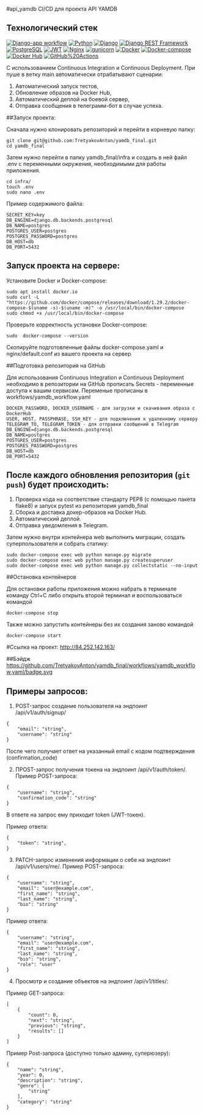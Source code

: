 #api_yamdb
CI/CD для проекта API YAMDB

## Технологический стек
[![Django-app workflow](https://github.com/DeffronMax/yamdb_final/actions/workflows/main.yml/badge.svg)](https://github.com/DeffronMax/yamdb_final/actions/workflows/main.yml)
[![Python](https://img.shields.io/badge/-Python-464646?style=flat&logo=Python&logoColor=56C0C0&color=008080)](https://www.python.org/)
[![Django](https://img.shields.io/badge/-Django-464646?style=flat&logo=Django&logoColor=56C0C0&color=008080)](https://www.djangoproject.com/)
[![Django REST Framework](https://img.shields.io/badge/-Django%20REST%20Framework-464646?style=flat&logo=Django%20REST%20Framework&logoColor=56C0C0&color=008080)](https://www.django-rest-framework.org/)
[![PostgreSQL](https://img.shields.io/badge/-PostgreSQL-464646?style=flat&logo=PostgreSQL&logoColor=56C0C0&color=008080)](https://www.postgresql.org/)
[![JWT](https://img.shields.io/badge/-JWT-464646?style=flat&color=008080)](https://jwt.io/)
[![Nginx](https://img.shields.io/badge/-NGINX-464646?style=flat&logo=NGINX&logoColor=56C0C0&color=008080)](https://nginx.org/ru/)
[![gunicorn](https://img.shields.io/badge/-gunicorn-464646?style=flat&logo=gunicorn&logoColor=56C0C0&color=008080)](https://gunicorn.org/)
[![Docker](https://img.shields.io/badge/-Docker-464646?style=flat&logo=Docker&logoColor=56C0C0&color=008080)](https://www.docker.com/)
[![Docker-compose](https://img.shields.io/badge/-Docker%20compose-464646?style=flat&logo=Docker&logoColor=56C0C0&color=008080)](https://www.docker.com/)
[![Docker Hub](https://img.shields.io/badge/-Docker%20Hub-464646?style=flat&logo=Docker&logoColor=56C0C0&color=008080)](https://www.docker.com/products/docker-hub)
[![GitHub%20Actions](https://img.shields.io/badge/-GitHub%20Actions-464646?style=flat&logo=GitHub%20actions&logoColor=56C0C0&color=008080)](https://github.com/features/actions)

С использованием Continuous Integration и Continuous Deployment.
При пуше в ветку main автоматически отрабатывают сценарии:
1. Автоматический запуск тестов,
2. Обновление образов на Docker Hub,
3. Автоматический деплой на боевой сервер,
4. Отправка сообщения в телеграмм-бот в случае успеха.

##Запуск проекта:

Сначала нужно клонировать репозиторий и перейти в корневую папку:
```
git clone git@github.com:TretyakovAnton/yamdb_final.git
cd yamdb_final
```
Затем нужно перейти в папку yamdb_final/infra и создать в ней файл .env с 
переменными окружения, необходимыми для работы приложения.
```
cd infra/
touch .env
sudo nano .env
```

Пример содержимого файла:
```
SECRET_KEY=key
DB_ENGINE=django.db.backends.postgresql
DB_NAME=postgres
POSTGRES_USER=postgres
POSTGRES_PASSWORD=postgres
DB_HOST=db
DB_PORT=5432
```

## Запуск проекта на сервере:
Установите Docker и Docker-compose:
```
sudo apt install docker.io
sudo curl -L "https://github.com/docker/compose/releases/download/1.29.2/docker-compose-$(uname -s)-$(uname -m)" -o /usr/local/bin/docker-compose
sudo chmod +x /usr/local/bin/docker-compose
```
Проверьте корректность установки Docker-compose:
```
sudo  docker-compose --version
```

Скопируйте подготовленные файлы docker-compose.yaml и nginx/default.conf из вашего проекта на сервер




##Подготовка репозитория на GitHub

Для использования Continuous Integration и Continuous Deployment необходимо в репозитории на GitHub прописать Secrets - переменные доступа к вашим сервисам.
Переменые прописаны в workflows/yamdb_workflow.yaml
```
DOCKER_PASSWORD, DOCKER_USERNAME - для загрузки и скачивания образа с DockerHub 
USER, HOST, PASSPHRASE, SSH_KEY - для подключения к удаленному серверу 
TELEGRAM_TO, TELEGRAM_TOKEN - для отправки сообщений в Telegram
DB_ENGINE=django.db.backends.postgresql
DB_NAME=postgres
POSTGRES_USER=postgres
POSTGRES_PASSWORD=postgres
DB_HOST=db
DB_PORT=5432
```


## После каждого обновления репозитория (`git push`) будет происходить:
1. Проверка кода на соответствие стандарту PEP8 (с помощью пакета flake8) и запуск pytest из репозитория yamdb_final
2. Сборка и доставка докер-образов на Docker Hub.
3. Автоматический деплой.
4. Отправка уведомления в Telegram.


Затем нужно внутри контейнера web выполнить миграции, создать 
суперпользователя и собрать статику:
```
sudo docker-compose exec web python manage.py migrate
sudo docker-compose exec web python manage.py createsuperuser
sudo docker-compose exec web python manage.py collectstatic --no-input 
```



##Остановка контейнеров

Для остановки работы приложения можно набрать в терминале команду Ctrl+C 
либо открыть второй терминал и воспользоваться командой
```
docker-compose stop 
```
Также можно запустить контейнеры без их создания заново командой
```
docker-compose start 
```
#Ссылка на проект:
http://84.252.142.163/

##Бэйдж
https://github.com/TretyakovAnton/yamdb_final/workflows/yamdb_workflow.yaml/badge.svg

## Примеры запросов:

1. POST-запрос создание пользователя на эндпоинт /api/v1/auth/signup/
```
{
    "email": "string",
    "username": "string"
}
```
После чего получает ответ на указанный email с кодом подтверждения (confirmation_code)

2. ПPOST-запрос получения токена на эндпоинт /api/v1/auth/token/.
Пример POST-запроса:
```
{
    "username": "string",
    "confirmation_code": "string"
}
```

В ответе на запрос ему приходит token (JWT-токен).

Пример ответа:
```
{
    "token": "string",
}
```

3. PATCH-запрос изменения информации о себе на эндпоинт /api/v1/users/me/.
Пример POST-запроса:
```
{
    "username": "string",
    "email": "user@example.com",
    "first_name": "string",
    "last_name": "string",
    "bio": "string"
}
```

Пример ответа:
```
{
    "username": "string",
    "email": "user@example.com",
    "first_name": "string",
    "last_name": "string",
    "bio": "string",
    "role": "user"
}
```

4. Просмотр и создание объектов на эндпоинт /api/v1/titles/:

Пример GET-запроса:
```
[
    {
        "count": 0,
        "next": "string",
        "previous": "string",
        "results": []
    }
] 
```

Пример Post-запроса (доступно только админу, суперюзеру):
```
{
    "name": "string",
    "year": 0,
    "description": "string",
    "genre": [
        "string"
    ],
    "category": "string"
}
```

